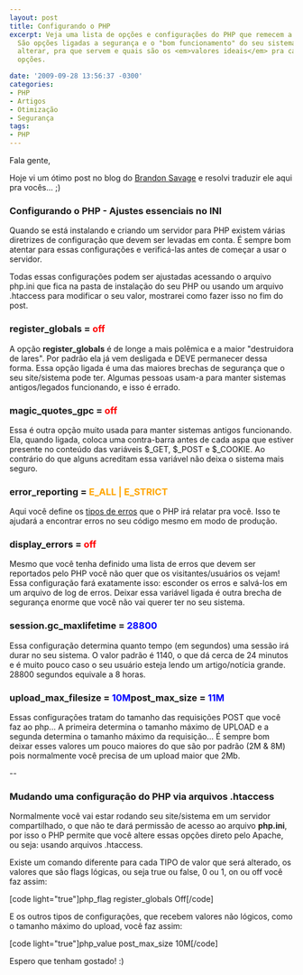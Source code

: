 ```yaml
---
layout: post
title: Configurando o PHP
excerpt: Veja uma lista de opções e configurações do PHP que remecem a sua atenção.
  São opções ligadas a segurança e o "bom funcionamento" do seu sistema. Entenda como
  alterar, pra que servem e quais são os <em>valores ideais</em> pra cada uma dessas
  opções.

date: '2009-09-28 13:56:37 -0300'
categories:
- PHP
- Artigos
- Otimização
- Segurança
tags:
- PHP
---
```

<p>Fala gente,</p>
<p>Hoje vi um ótimo post no blog do <a href="http://www.brandonsavage.net/" target="_blank">Brandon Savage</a> e resolvi traduzir ele aqui pra vocês... ;)</p>
<h3>Configurando o PHP - Ajustes essenciais no INI</h3>
<p>Quando se está instalando e criando um servidor para PHP existem várias diretrizes de configuração que devem ser levadas em conta. É sempre bom atentar para essas configurações e verificá-las antes de começar a usar o servidor.</p>
<p>Todas essas configurações podem ser ajustadas acessando o arquivo php.ini que fica na pasta de instalação do seu PHP ou usando um arquivo .htaccess para modificar o seu valor, mostrarei como fazer isso no fim do post.</p>
<h3>register_globals = <span style="color: red;">off</span></h3>
<p>A opção <strong>register_globals</strong> é de longe a mais polêmica e a maior "destruidora de lares". Por padrão ela já vem desligada e DEVE permanecer dessa forma. Essa opção ligada é uma das maiores brechas de segurança que o seu site/sistema pode ter. Algumas pessoas usam-a para manter sistemas antigos/legados funcionando, e isso é errado.</p>
<h3>magic_quotes_gpc = <span style="color: red;">off</span></h3>
<p>Essa é outra opção muito usada para manter sistemas antigos funcionando. Ela, quando ligada, coloca uma contra-barra antes de cada aspa que estiver presente no conteúdo das variáveis $_GET, $_POST e $_COOKIE. Ao contrário do que alguns acreditam essa variável não deixa o sistema mais seguro.</p>
<h3>error_reporting = <span style="color: orange;">E_ALL | E_STRICT</span></h3>
<p>Aqui você define os <a href="http://www.php.net/manual/en/errorfunc.constants.php" target="_blank">tipos de erros</a> que o PHP irá relatar pra você. Isso te ajudará a encontrar erros no seu código mesmo em modo de produção.</p>
<h3>display_errors = <span style="color: red;">off</span></h3>
<p>Mesmo que você tenha definido uma lista de erros que devem ser reportados pelo PHP você não quer que os visitantes/usuários os vejam! Essa configuração fará exatamente isso: esconder os erros e salvá-los em um arquivo de log de erros. Deixar essa variável ligada é outra brecha de segurança enorme que você não vai querer ter no seu sistema.</p>
<h3>session.gc_maxlifetime = <span style="color: blue;">28800</span></h3>
<p>Essa configuração determina quanto tempo (em segundos) uma sessão irá durar no seu sistema. O valor padrão é 1140, o que dá cerca de 24 minutos e é muito pouco caso o seu usuário esteja lendo um artigo/notícia grande. 28800 segundos equivale a 8 horas.</p>
<h3>upload_max_filesize = <span style="color: blue;">10M</span>post_max_size = <span style="color: blue;">11M</span></h3>
<p>Essas configurações tratam do tamanho das requisições POST que você faz ao php... A primeira determina o tamanho máximo de UPLOAD e a segunda determina o tamanho máximo da requisição... É sempre bom deixar esses valores um pouco maiores do que são por padrão (2M & 8M) pois normalmente você precisa de um upload maior que 2Mb.</p>
<p>--</p>
<h3>Mudando uma configuração do PHP via arquivos .htaccess</h3>
<p>Normalmente você vai estar rodando seu site/sistema em um servidor compartilhado, o que não te dará permissão de acesso ao arquivo <strong>php.ini</strong>, por isso o PHP permite que você altere essas opções direto pelo Apache, ou seja: usando arquivos .htaccess.</p>
<p>Existe um comando diferente para cada TIPO de valor que será alterado, os valores que são flags lógicas, ou seja true ou false, 0 ou 1, on ou off você faz assim:</p>

[code light="true"]php_flag register_globals Off[/code]

<p>E os outros tipos de configurações, que recebem valores não lógicos, como o tamanho máximo do upload, você faz assim:</p>

[code light="true"]php_value post_max_size 10M[/code]

<p>Espero que tenham gostado! :)</p>
